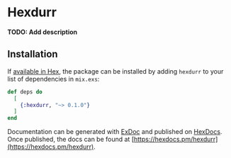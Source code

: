 # Hexdurr

**TODO: Add description**

## Installation

If [available in Hex](https://hex.pm/docs/publish), the package can be installed
by adding `hexdurr` to your list of dependencies in `mix.exs`:

```elixir
def deps do
  [
    {:hexdurr, "~> 0.1.0"}
  ]
end
```

Documentation can be generated with [ExDoc](https://github.com/elixir-lang/ex_doc)
and published on [HexDocs](https://hexdocs.pm). Once published, the docs can
be found at [https://hexdocs.pm/hexdurr](https://hexdocs.pm/hexdurr).


